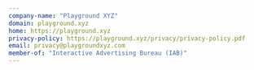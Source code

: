```yaml
---
company-name: "Playground XYZ"
domain: playground.xyz
home: https://playground.xyz
privacy-policy: https://playground.xyz/privacy/privacy-policy.pdf
email: privacy@playgroundxyz.com
member-of: "Interactive Advertising Bureau (IAB)"
---
```




